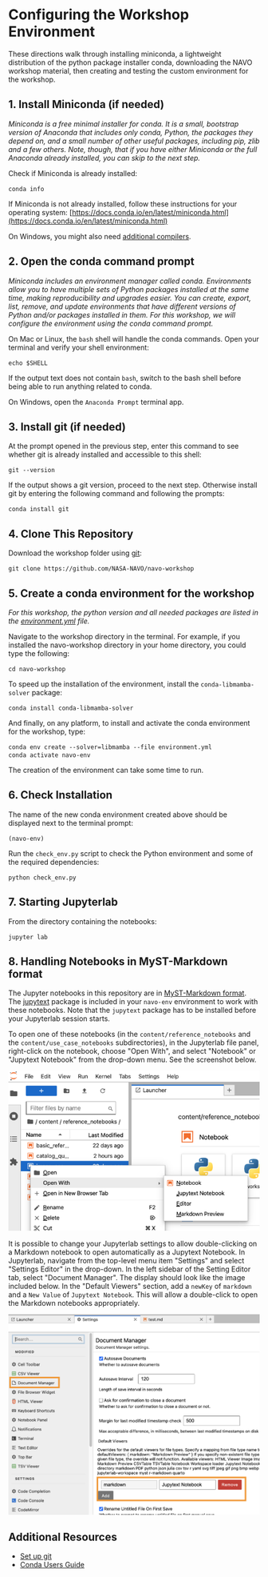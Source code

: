 # Configuring the Workshop Environment
These directions walk through installing miniconda, a lightweight distribution of the python package installer conda, downloading the NAVO workshop material, then creating and testing the custom environment for the  workshop.

## 1. Install Miniconda (if needed)

*Miniconda is a free minimal installer for conda. It is a small, bootstrap
version of Anaconda that includes only conda, Python, the packages they depend
on, and a small number of other useful packages, including pip, zlib and a few
others. Note, though, that if you have either Miniconda or the full Anaconda
already installed, you can skip to the next step.*

Check if Miniconda is already installed:

```console
conda info
```

If Miniconda is not already installed, follow these instructions for your
operating system: [https://docs.conda.io/en/latest/miniconda.html](https://docs.conda.io/en/latest/miniconda.html)

On Windows, you might also need
[additional compilers](https://github.com/conda/conda-build/wiki/Windows-Compilers).

## 2. Open the conda command prompt

*Miniconda includes an environment manager called conda. Environments
allow you to have multiple sets of Python packages installed at the same
time, making reproducibility and upgrades easier. You can create,
export, list, remove, and update environments that have different versions of
Python and/or packages installed in them. For this workshop, we will configure the environment using the conda command prompt.*

On Mac or Linux, the `bash` shell will handle the conda commands.  Open your terminal and verify your shell environment:

```console
echo $SHELL
```

If the output text does not contain `bash`, switch to the bash shell before
being able to run anything related to conda.

On Windows, open the `Anaconda Prompt` terminal app.

## 3. Install git (if needed)

At the prompt opened in the previous step, enter this command to see whether git is already installed and accessible to this shell:

```console
git --version
```

If the output shows a git version, proceed to the next step.  Otherwise install git by entering the following command and following the prompts:

```console
conda install git
```

## 4. Clone This Repository

Download the workshop folder using
[git](https://help.github.com/articles/set-up-git/):

```console
git clone https://github.com/NASA-NAVO/navo-workshop
```

## 5. Create a conda environment for the workshop

*For this workshop, the python version and all needed packages are listed in the
[environment.yml](https://github.com/NASA-NAVO/navo-workshop/blob/main/environment.yml) file.*

Navigate to the workshop directory in the terminal. For example, if you installed
the navo-workshop directory in your home directory, you could type the
following:

```console
cd navo-workshop
```

To speed up the installation of the environment, install the
`conda-libmamba-solver` package:

```console
conda install conda-libmamba-solver
```

And finally, on any platform, to install and activate the conda environment for the workshop, type:

```console
conda env create --solver=libmamba --file environment.yml
conda activate navo-env
```

The creation of the environment can take some time to run.

## 6. Check Installation

The name of the new conda environment created above should be displayed next
to the terminal prompt:

```console
(navo-env)
```

Run the `check_env.py` script to check the Python environment and some of the
required dependencies:

```console
python check_env.py
```

## 7. Starting Jupyterlab
From the directory containing the notebooks:

```console
jupyter lab
```

## 8. Handling Notebooks in MyST-Markdown format

The Jupyter notebooks in this repository are in
[MyST-Markdown format](https://myst-nb.readthedocs.io/en/v0.13.2/use/markdown.html).
The [jupytext](https://jupytext.readthedocs.io/en/latest/index.html) package is
included in your `navo-env` environment to work with these notebooks. Note that
the `jupytext` package has to be installed before your Jupyterlab session starts.

To open one of these notebooks (in the `content/reference_notebooks` and the
`content/use_case_notebooks` subdirectories), in the Jupyterlab file panel,
right-click on the notebook, choose "Open With", and select "Notebook" or
"Jupytext Notebook" from the drop-down menu. See the screenshot below.

![Right-click on Markdown notebook](_static/jupytext_rightclick.png "Open With Notebook")

It is possible to change your Jupyterlab settings to allow double-clicking on a
Markdown notebook to open automatically as a Jupytext Notebook. In Jupyterlab,
navigate from the top-level menu item "Settings" and select "Settings Editor"
in the drop-down. In the left sidebar of the Setting Editor tab, select
"Document Manager". The display should look like the image included below. In
the "Default Viewers" section, add a `newKey` of `markdown` and a `New Value`
of `Jupytext Notebook`. This will allow a double-click to open the Markdown
notebooks appropriately.

![Jupyterlab Document Manager settings](_static/jupytext_settings.png "Open Notebooks with Jupytext")

## Additional Resources

- [Set up git](https://help.github.com/articles/set-up-git/)
- [Conda Users Guide](https://docs.conda.io/projects/conda/en/latest/user-guide/)
